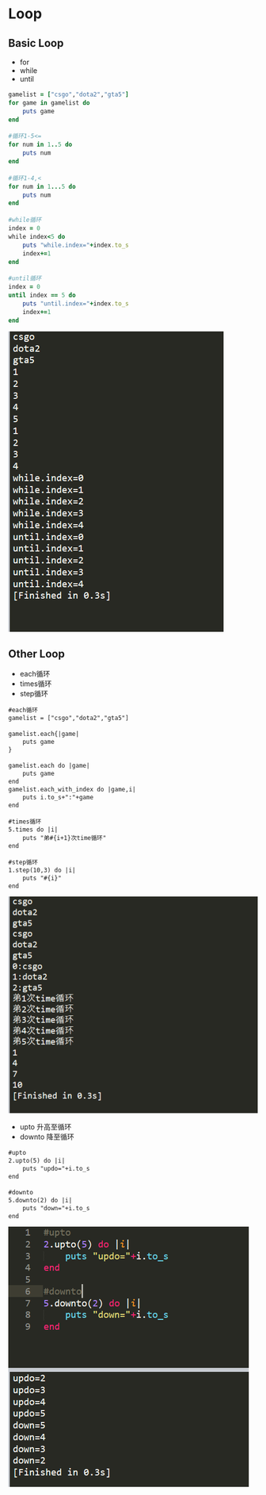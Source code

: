 # Loop

## Basic Loop

* for
* while
* until

```ruby
gamelist = ["csgo","dota2","gta5"]
for game in gamelist do
	puts game
end

#循环1-5<=
for num in 1..5 do
	puts num
end

#循环1-4,<
for num in 1...5 do
	puts num
end

#while循环
index = 0
while index<5 do
	puts "while.index="+index.to_s
	index+=1
end

#until循环
index = 0
until index == 5 do
	puts "until.index="+index.to_s
	index+=1
end
```

![](../.gitbook/assets/image%20%2851%29.png)

## Other Loop

* each循环
* times循环
* step循环

```text
#each循环
gamelist = ["csgo","dota2","gta5"]

gamelist.each{|game|
	puts game
}

gamelist.each do |game|
	puts game
end
gamelist.each_with_index do |game,i|
	puts i.to_s+":"+game
end

#times循环
5.times do |i|
	puts "弟#{i+1}次time循环"
end

#step循环
1.step(10,3) do |i|
	puts "#{i}"
end
```

![](../.gitbook/assets/image%20%2834%29.png)

* upto 升高至循环
* downto 降至循环

```text
#upto
2.upto(5) do |i|
	puts "updo="+i.to_s	
end

#downto
5.downto(2) do |i|
	puts "down="+i.to_s	
end
```

![](../.gitbook/assets/image%20%2867%29.png)

